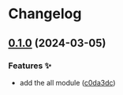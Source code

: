 # Changelog

## [0.1.0](https://github.com/hugomods/seo/compare/modules/all-v0.0.1...modules/all/v0.1.0) (2024-03-05)


### Features ✨

* add the all module ([c0da3dc](https://github.com/hugomods/seo/commit/c0da3dcbcab407949b6a689393370c987cb598c1))
